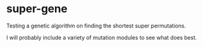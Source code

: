 # super-gene
Testing a genetic algorithm on finding the shortest super permutations.

I will probably include a variety of mutation modules to see what does best.
